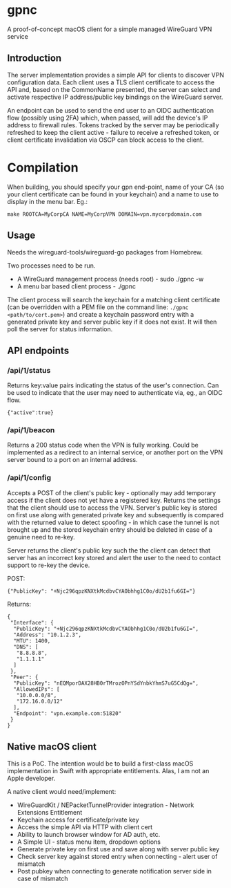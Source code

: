 # gpnc

A proof-of-concept macOS client for a simple managed WireGuard VPN service

## Introduction

The server implementation provides a simple API for clients to
discover VPN configuration data. Each client uses a TLS client
certificate to access the API and, based on the CommonName presented,
the server can select and activate respective IP address/public key
bindings on the WireGuard server.

An endpoint can be used to send the end user to an OIDC authentication
flow (possibly using 2FA) which, when passed, will add the device's IP
address to firewall rules. Tokens tracked by the server may be
periodically refreshed to keep the client active - failure to receive
a refreshed token, or client certificate invalidation via OSCP can
block access to the client.

# Compilation

When building, you should specify your gpn end-point, name of your CA
(so your client certificate can be found in your keychain) and a name
to use to display in the menu bar. Eg.:

  `make ROOTCA=MyCorpCA NAME=MyCorpVPN DOMAIN=vpn.mycorpdomain.com`

## Usage

Needs the wireguard-tools/wireguard-go packages from Homebrew.

Two processes need to be run.

* A WireGuard management process (needs root) - sudo ./gpnc -w
* A menu bar based client process - ./gpnc

The client process will search the keychain for a matching client
certificate (can be overridden with a PEM file on the command line: `./gpnc <path/to/cert.pem>`)
and create a keychain password entry with a generated private key and
server public key if it does not exist. It will then poll the server
for status information.

## API endpoints

### /api/1/status

Returns key:value pairs indicating the status of the user's
connection. Can be used to indicate that the user may need to
authenticate via, eg., an OIDC flow.

```
{"active":true}
```

### /api/1/beacon

Returns a 200 status code when the VPN is fully working. Could be
implemented as a redirect to an internal service, or another port on
the VPN server bound to a port on an internal address.

### /api/1/config

Accepts a POST of the client's public key - optionally may add
temporary access if the client does not yet have a registered
key. Returns the settings that the client should use to access the
VPN. Server's public key is stored on first use along with generated
private key and subsequently is compared with the returned value to
detect spoofing - in which case the tunnel is not brought up and the
stored keychain entry should be deleted in case of a genuine need to
re-key.

Server returns the client's public key such the the client can detect
that server has an incorrect key stored and alert the user to the need
to contact support to re-key the device.

POST:

```
{"PublicKey": "+Njc296qpzKNXtkMcdbvCYAObhhg1C0o/dU2b1fu6GI="}
```

Returns:

```
{
 "Interface": {
  "PublicKey": "+Njc296qpzKNXtkMcdbvCYAObhhg1C0o/dU2b1fu6GI=",
  "Address": "10.1.2.3",
  "MTU": 1400,
  "DNS": [
   "8.8.8.8",
   "1.1.1.1"
  ]
 },
 "Peer": {
  "PublicKey": "nEQMporDAX28HB0rTMrozOPnYSdYnbkYhmS7uG5CdQg=",
  "AllowedIPs": [
   "10.0.0.0/8",
   "172.16.0.0/12"
  ],
  "Endpoint": "vpn.example.com:51820"
 }
}
```


## Native macOS client

This is a PoC. The intention would be to build a first-class macOS
implementation in Swift with appropriate entitlements. Alas, I am not
an Apple developer.

A native client would need/implement:

* WireGuardKit / NEPacketTunnelProvider integration - Network Extensions Entitlement
* Keychain access for certificate/private key
* Access the simple API via HTTP with client cert
* Ability to launch browser window for AD auth, etc.
* A Simple UI - status menu item, dropdown options
* Generate private key on first use and save along with server public key
* Check server key against stored entry when connecting - alert user of mismatch
* Post pubkey when connecting to generate notification server side in case of mismatch

